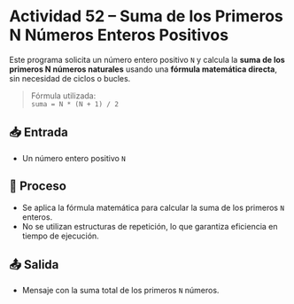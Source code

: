 # Actividad 52 – Suma de los Primeros N Números Enteros Positivos

Este programa solicita un número entero positivo `N` y calcula la **suma de los primeros N números naturales** usando una **fórmula matemática directa**, sin necesidad de ciclos o bucles.

> Fórmula utilizada:  
> `suma = N * (N + 1) / 2`

## 📥 Entrada

- Un número entero positivo `N`

## 🔁 Proceso

- Se aplica la fórmula matemática para calcular la suma de los primeros `N` enteros.
- No se utilizan estructuras de repetición, lo que garantiza eficiencia en tiempo de ejecución.

## 📤 Salida

- Mensaje con la suma total de los primeros `N` números.
